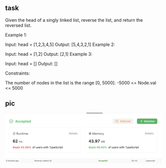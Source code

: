 ## task
Given the head of a singly linked list, reverse the list, and return the reversed list.

 

Example 1:


Input: head = [1,2,3,4,5]
Output: [5,4,3,2,1]
Example 2:


Input: head = [1,2]
Output: [2,1]
Example 3:

Input: head = []
Output: []
 

Constraints:

The number of nodes in the list is the range [0, 5000].
-5000 <= Node.val <= 5000
## pic
![w](https://github.com/AV-Loginova/LeetCode/blob/main/TS/ReverseLinkedList/image.png?raw=true)
![w](https://github.com/AV-Loginova/LeetCode/blob/main/TS/ReverseLinkedList/table.png?raw=true)

